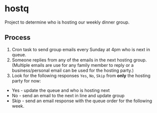 # hostq
Project to determine who is hosting our weekly dinner group. 


## Process
1. Cron task to send group emails every Sunday at 4pm who is next in queue.
2. Someone replies from any of the emails in the next hosting group.  (Multiple emails are use for any family member to reply or a business/personal email can be used for the hosting party.)
3. Look for the following responses `Yes`, `No`, `Skip` from **only** the hosting party for now:  
  *  Yes - update the queue and who is hosting next
  *  No - send an email to the next in line and update group
  *  Skip - send an email response with the queue order for the following week.
